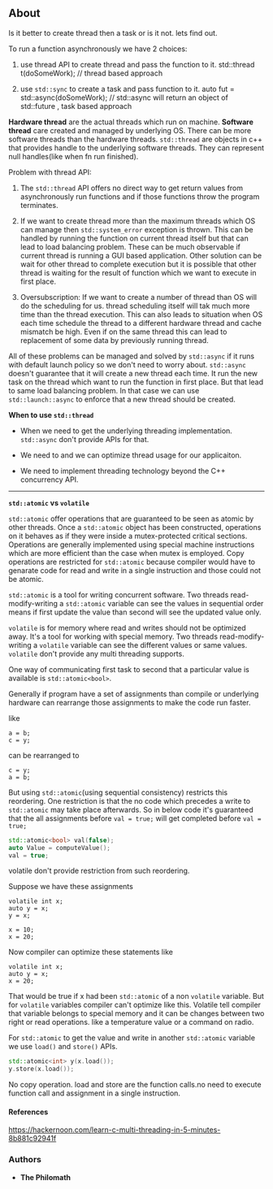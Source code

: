 ## About
Is it better to create thread then a task or is it not. lets find out.

To run a function asynchronously we have 2 choices:

1. use thread API to create thread and pass the function to it.
    std::thread t(doSomeWork); // thread based approach

2. use `std::sync` to create a task and pass function to it.
    auto fut = std::async(doSomeWork); // std::async will return an object of std::future , task based approach

**Hardware thread** are the actual threads which run on machine. **Software thread** care created and managed by underlying OS. There can be more software threads than the hardware threads. `std::thread` are objects in c++ that provides handle to the underlying software threads. They can represent null handles(like when fn run finished).

Problem with thread API:
1. The `std::thread` API offers no direct way to get return values from asynchronously run functions and if those functions throw the program terminates.

2. If we want to create thread more than the maximum threads which OS can manage then `std::system_error` exception is thrown. This can be handled by running the function on current thread itself but that can lead to load balancing problem. These can be much observable if current thread is running a GUI based application. Other solution can be wait for other thread to complete execution but it is possible that other thread is waiting for the result of function which we want to execute in first place.

3. Oversubscription: If we want to create a number of thread than OS will do the scheduling for us. thread scheduling itself will tak much more time than the thread execution. This can also leads to situation when OS each time schedule the thread to a different hardware thread and cache mismatch be high. Even if on the same thread this can lead to replacement of some data by previously running thread.

All of these problems can be managed and solved by `std::async` if it runs with default launch policy so we don't need to worry about. `std::async` doesn't guarantee that it will create a new thread each time. It run the new task on the thread which want to run the function in first place. But that lead to same load balancing problem. In that case we can use `std::launch::async` to enforce that a new thread should be created.

**When to use `std::thread`**

* When we need to get the underlying threading implementation. `std::async` don't provide APIs for that.

* We need to and we can optimize thread usage for our applicaiton.

* We need to implement threading technology beyond the C++ concurrency API.

----
**`std::atomic` vs `volatile`**

`std::atomic` offer operations that are guaranteed to be seen as atomic by other threads. Once a `std::atomic` object has been constructed, operations on it behaves as if they were inside a mutex-protected critical sections. Operations are generally implemented using special machine instructions which are more efficient than the case when mutex is employed. Copy operations are restricted for `std::atomic` because compiler would have to genarate code for read and write in a single instruction and those could not be atomic.

`std::atomic` is a tool for writing concurrent software.  Two threads read-modify-writing a `std::atomic` variable can see the values in sequential order means if first update the value than second will see the updated value only.

`volatile` is for memory where read and writes should not be optimized away. It's a tool for working with special memory. Two threads read-modify-writing a `volatile` variable can see the different values or same values. `volatile` don't provide any multi threading supports.

One way of communicating first task to second that a particular value is available is `std::atomic<bool>`.

Generally if program have a set of assignments than compile or underlying hardware can rearrange those assignments to make the code run faster.

like
```
a = b;
c = y;
```
can be rearranged to
```
c = y;
a = b;
```

But using `std::atomic`(using sequential consistency) restricts this reordering. One restriction is that the no code which precedes a write to `std::atomic` may take place afterwards. So in below code it's guaranteed that the all assignments before `val = true;` will get completed before `val = true;`
```cpp
std::atomic<bool> val(false);
auto Value = computeValue();
val = true;
```
volatile don't provide restriction from such reordering.

Suppose we have these assignments
```
volatile int x;
auto y = x;
y = x;

x = 10;
x = 20;
```
Now compiler can optimize these statements like
```
volatile int x;
auto y = x;
x = 20;
```

That would be true if x had been `std::atomic` of a non `volatile` variable. But for `volatile` variables compiler can't optimize like this. Volatile tell compiler that variable belongs to special memory and it can be changes between two right or read operations. like a temperature value or a command on radio.

For `std::atomic` to get the value and write in another `std::atomic` variable we use `load()` and `store()` APIs.
```cpp
std::atomic<int> y(x.load());
y.store(x.load());
```
No copy operation. load and store are the function calls.no need to execute function call and assignment in a single instruction.

#### References

https://hackernoon.com/learn-c-multi-threading-in-5-minutes-8b881c92941f

### Authors

* **The Philomath**
